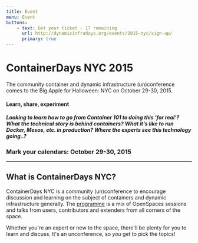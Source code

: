 ```yaml
---
title: Event
menu: Event
buttons:
    - text: Get your ticket - 17 remaining
      url: http://dynamicinfradays.org/events/2015-nyc/sign-up/
      primary: true
---
```


# ContainerDays NYC 2015

The community container and dynamic infrastructure (un)conference comes to the Big Apple for Halloween: NYC on October 29-30, 2015.

#### Learn, share, experiment

##### Looking to learn how to go from Container 101 to doing this 'for real'? What the technical story is behind containers? What it's like to run Docker, Mesos, etc. in production? Where the experts see this technology going..?

### Mark your calendars: **October 29-30, 2015**

----

## What is ContainerDays NYC?

ContainerDays NYC is a community (un)conference to encourage discussion and learning on the subject of containers and dynamic infrastructure generally. The [programme](#programme) is a mix of OpenSpaces sessions and talks from users, contributors and extenders from all corners of the space.

Whether you're an expert or new to the space, there'll be plenty for you to learn and discuss. It's an unconference, so _you_ get to pick the topics!

<script>
var reg = /(\d+)(\sTickets)/;
var tr;
var jqxhr =  $.get('http://crossorigin.me/https://www.eventbrite.com/e/containerdays-nyc-2015-tickets-17895109755',function(data) {
    elm = $('td[itemprop="inventoryLevel"]',data);
    tix = reg.exec(elm[0].innerText);
    tr  = tix[1];
    console.log('Tickets Remaining: ' + tr);
    $(".button.primary").html("Get your ticket - " + tr + " remaining");
   }
);
</script>
